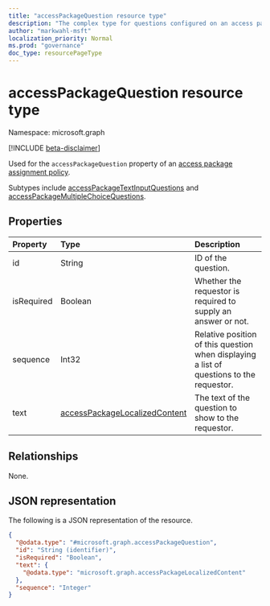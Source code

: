 ```yaml
---
title: "accessPackageQuestion resource type"
description: "The complex type for questions configured on an access package assignment policy."
author: "markwahl-msft"
localization_priority: Normal
ms.prod: "governance"
doc_type: resourcePageType
---
```


# accessPackageQuestion resource type

Namespace: microsoft.graph

[!INCLUDE [beta-disclaimer](../../includes/beta-disclaimer.md)]

Used for the `accessPackageQuestion` property of an [access package assignment policy](accesspackageassignmentpolicy.md). 

Subtypes include [accessPackageTextInputQuestions](accesspackagetextinputquestion.md) and [accessPackageMultipleChoiceQuestions](accesspackagemultiplechoicequestion.md).

## Properties
|Property|Type|Description|
|:---|:---|:---|
|id|String| ID of the question.|
|isRequired|Boolean| Whether the requestor is required to supply an answer or not.|
|sequence|Int32| Relative position of this question when displaying a list of questions to the requestor.|
|text|[accessPackageLocalizedContent](../resources/accesspackagelocalizedcontent.md)|The text of the question to show to the requestor.|

## Relationships
None.

## JSON representation
The following is a JSON representation of the resource.
<!-- {
  "blockType": "resource",
  "@odata.type": "microsoft.graph.accessPackageQuestion"
}
-->
``` json
{
  "@odata.type": "#microsoft.graph.accessPackageQuestion",
  "id": "String (identifier)",
  "isRequired": "Boolean",
  "text": {
    "@odata.type": "microsoft.graph.accessPackageLocalizedContent"
  },
  "sequence": "Integer"
}
```

